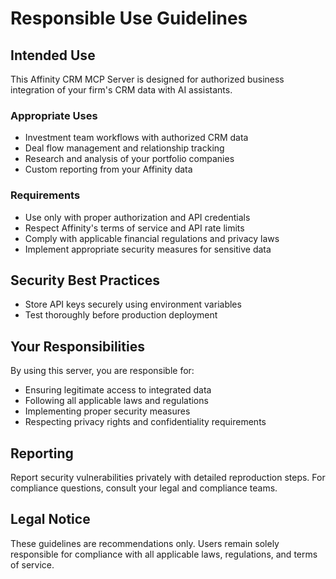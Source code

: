 # Responsible Use Guidelines

## Intended Use

This Affinity CRM MCP Server is designed for authorized business integration of your firm's CRM data with AI assistants.

### Appropriate Uses

- Investment team workflows with authorized CRM data
- Deal flow management and relationship tracking
- Research and analysis of your portfolio companies
- Custom reporting from your Affinity data

### Requirements

- Use only with proper authorization and API credentials
- Respect Affinity's terms of service and API rate limits
- Comply with applicable financial regulations and privacy laws
- Implement appropriate security measures for sensitive data

## Security Best Practices

- Store API keys securely using environment variables
- Test thoroughly before production deployment

## Your Responsibilities

By using this server, you are responsible for:

- Ensuring legitimate access to integrated data
- Following all applicable laws and regulations
- Implementing proper security measures
- Respecting privacy rights and confidentiality requirements

## Reporting

Report security vulnerabilities privately with detailed reproduction steps. For compliance questions, consult your legal and compliance teams.

## Legal Notice

These guidelines are recommendations only. Users remain solely responsible for compliance with all applicable laws, regulations, and terms of service.
